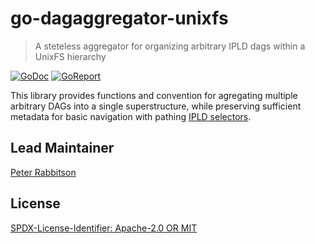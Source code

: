 go-dagaggregator-unixfs
=======================

> A steteless aggregator for organizing arbitrary IPLD dags within a UnixFS hierarchy

[![GoDoc](https://godoc.org/github.com/filecoin-project/go-dagaggregator-unixfs?status.svg)](https://pkg.go.dev/github.com/filecoin-project/go-dagaggregator-unixfs)
[![GoReport](https://goreportcard.com/badge/github.com/filecoin-project/go-dagaggregator-unixfs)](https://goreportcard.com/report/github.com/filecoin-project/go-dagaggregator-unixfs)

This library provides functions and convention for agregating multiple
arbitrary DAGs into a single superstructure, while preserving sufficient
metadata for basic navigation with pathing [IPLD selectors][1].

## Lead Maintainer

[Peter Rabbitson](https://github.com/ribasushi)

## License

[SPDX-License-Identifier: Apache-2.0 OR MIT](LICENSE.md)

[1]: https://pkg.go.dev/github.com/ipld/go-ipld-prime/traversal/selector
